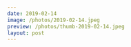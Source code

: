 ```yaml
---
date: 2019-02-14
image: /photos/2019-02-14.jpeg
preview: /photos/thumb-2019-02-14.jpeg
layout: post
---
```



